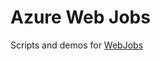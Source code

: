 # Azure Web Jobs

Scripts and demos for [WebJobs](https://azure.microsoft.com/en-us/documentation/articles/websites-webjobs-resources/)
